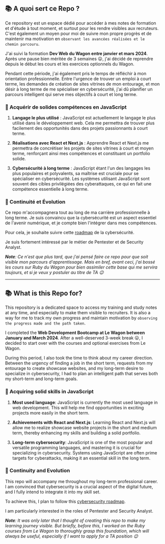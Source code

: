 ## 📚 A quoi sert ce Repo ?

Ce repository est un espace dédié pour accéder à mes notes de formation et d'étude à tout moment, et surtout pour les rendre visibles aux recruteurs. C'est également un moyen pour moi de suivre mon propre progrès et de maintenir ma motivation en `observant les avancées réalisées et le chemin parcouru`. 

J'ai suivi la formation **Dev Web du Wagon entre janvier et mars 2024**. Après une pause bien méritée de 3 semaines :stuck_out_tongue:, j'ai décidé de reprendre depuis le début les cours et les exercices optionnels du Wagon.

Pendant cette période, j'ai également pris le temps de réfléchir à mon orientation professionnelle. Entre l'urgence de trouver un emploi à court terme, les demandes de création de sites vitrines de mon entourage, et mon désir à long terme de me spécialiser en cybersécurité, j'ai dû planifier un parcours intelligent qui serve mes objectifs à court et long terme.

### 🚀 Acquérir de solides compétences en JavaScript

1. **Langage le plus utilisé** : JavaScript est actuellement le langage le plus utilisé dans le développement web. Cela me permettra de trouver plus facilement des opportunités dans des projets passionnants à court terme.

2. **Réalisations avec React et Next.js** : Apprendre React et Next.js me permettra de concrétiser les projets de sites vitrines à court et moyen terme, renforçant ainsi mes compétences et constituant un portfolio solide.

3. **Cybersécurité à long terme** : JavaScript étant l'un des langages les plus populaires et polyvalents, sa maîtrise est cruciale pour se spécialiser en cybersécurité. Les systèmes utilisant JavaScript sont souvent des cibles privilégiées des cyberattaques, ce qui en fait une compétence essentielle à long terme.

### 🌟 Continuité et Évolution

Ce repo m'accompagnera tout au long de ma carrière professionnelle à long terme. Je suis convaincu que la cybersécurité est un aspect essentiel de l'avenir numérique, et je compte bien l'intégrer dans mes compétences.

Pour cela, je souhaite suivre cette [roadmap](https://roadmap.sh/cyber-security) de la cybersécurité.

Je suis fortement intéressé par le métier de Pentester et de Security Analyst.

_**Note**: Ce n'est que plus tard, que j'ai pensé faire ce repo pour que soit visible mon parcours d'apprentissage. Mais en bref, avant ceci, j'ai bossé les cours sur Ruby du Wagon pour bien assimiler cette base qui me servira toujours, et si je veux y postuler au titre de TA :wink:_

---

## 📚 What is this Repo for?

This repository is a dedicated space to access my training and study notes at any time, and especially to make them visible to recruiters. It is also a way for me to track my own progress and maintain motivation by `observing the progress made and the path taken`.

I completed the **Web Development Bootcamp at Le Wagon between January and March 2024**. After a well-deserved 3-week break :stuck_out_tongue:, I decided to start over with the courses and optional exercises from Le Wagon.

During this period, I also took the time to think about my career direction. Between the urgency of finding a job in the short term, requests from my entourage to create showcase websites, and my long-term desire to specialize in cybersecurity, I had to plan an intelligent path that serves both my short-term and long-term goals.

### 🚀 Acquiring solid skills in JavaScript

1. **Most used language**: JavaScript is currently the most used language in web development. This will help me find opportunities in exciting projects more easily in the short term.

2. **Achievements with React and Next.js**: Learning React and Next.js will allow me to realize showcase website projects in the short and medium term, thereby enhancing my skills and building a solid portfolio.

3. **Long-term cybersecurity**: JavaScript is one of the most popular and versatile programming languages, and mastering it is crucial for specializing in cybersecurity. Systems using JavaScript are often prime targets for cyberattacks, making it an essential skill in the long term.

### 🌟 Continuity and Evolution

This repo will accompany me throughout my long-term professional career. I am convinced that cybersecurity is a crucial aspect of the digital future, and I fully intend to integrate it into my skill set.

To achieve this, I plan to follow this [cybersecurity roadmap](https://roadmap.sh/cyber-security).

I am particularly interested in the roles of Pentester and Security Analyst.

_**Note**: It was only later that I thought of creating this repo to make my learning journey visible. But briefly, before this, I worked on the Ruby courses from Le Wagon to thoroughly grasp this foundation, which will always be useful, especially if I want to apply for a TA position :wink:_
